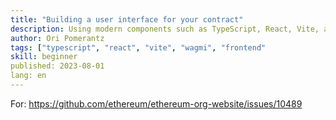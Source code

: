 ```yaml
---
title: "Building a user interface for your contract"
description: Using modern components such as TypeScript, React, Vite, and Wagmi, we will go over a modern, but minimal, user interface and learn how to implement these functions: Connect a wallet to the user interface, call a smart contract to read information, send a transaction to a smart contract. and monitor events from a smart contract to identify changes.
author: Ori Pomerantz
tags: ["typescript", "react", "vite", "wagmi", "frontend"
skill: beginner
published: 2023-08-01
lang: en
---
```






For: https://github.com/ethereum/ethereum-org-website/issues/10489
